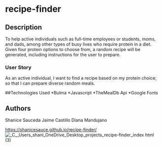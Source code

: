 # recipe-finder


## Description

To help active individuals such as full-time employees or students, moms, and dads, among other types of busy lives who require protein in a diet.
Given four protein options to choose from, a random recipe will be generated, including instructions for the user to prepare. ​


### User Story​

As an active individual, I want to find a recipe based on my protein choice; so that I can prepare diverse random meals. 

##Technologies Used
*Bulma
*Javascript
*TheMealDb Api
*Google Fonts

## Authors
Shanice Sauceda
Jaime Castillo 
Diana Mandujano
 
 
 https://shanicesauce.github.io/recipe-finder/
![_C__Users_shani_OneDrive_Desktop_projects_recipe-finder_index html (3)](https://user-images.githubusercontent.com/107827563/187816981-3b952157-68e0-4603-a923-9c192a8b9dca.png)

 
 
